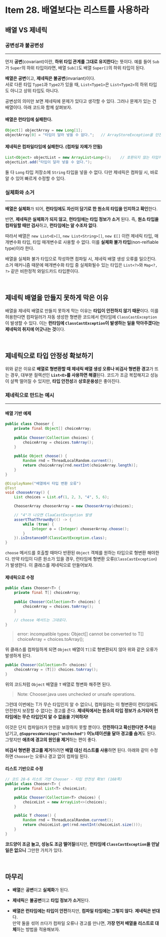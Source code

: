 # Item 28. 배열보다는 리스트를 사용하라

## 배열 VS 제네릭

### 공변성과 불공변성
---

먼저 **공변**(covariant)이란, **하위 타입 관계를 그대로 유지한다**는 뜻이다. 예를 들어 `Sub`가 `Super`의 하위 타입이라면, 배열 `Sub[]`도 배열 `Super[]`의 하위 타입이 된다.

**배열은 공변**이고, **제네릭은 불공변**(invariant)이다. <br>
서로 다른 타입 `Type1`과 `Type2`가 있을 때, `List<Type1>`은 `List<Type2>`의 하위 타입도 아니고 상위 타입도 아니다. 

공변성의 의미만 보면 제네릭에 문제가 있다고 생각할 수 있다. 그러나 문제가 있는 건 배열이다. 아래 코드와 함께 살펴보자.

#### 배열은 런타임에 실패한다.
``` java
Object[] objectArray = new Long[1];
objectArray[0] = "타입이 달라 넣을 수 없다.";   // ArrayStoreException을 던진다.
```

#### 제네릭은 컴파일타임에 실패한다. (컴파일 자체가 안됨)
``` java
List<Object> objectList = new ArrayList<Long>();    // 호환되지 않는 타입이다.
objectList.add("타입이 달라 넣을 수 없다.");
```

둘 다 `Long` 타입 저장소에 `String` 타입을 넣을 수 없다. 다만 제네릭은 컴파일 시, 바로 알 수 있어 빠르게 수정할 수 있다.

### 실체화와 소거
---

**배열은 실체화**가 되어, **런타임에도 자신이 담기로 한 원소의 타입을 인지하고 확인**한다.

반면, **제네릭은 실체화가 되지 않고**, **런타임에는 타입 정보가 소거** 된다. 즉, **원소 타입을 컴파일할 때만 검사**하고, **런타임에는 알 수조차 없다**.

따라서 배열은 `new List<E>[]`, `new List<String>[]`, `new E[]` 이런 제네릭 타입, 매개변수화 타입, 타입 매개변수로 사용할 수 없다. 이를 **실체화 불가 타입**(non-reifiable type)이라 한다. 

배열을 실체화 불가 타입으로 작성하면 컴파일 시, 제네릭 배열 생성 오류를 일으킨다. 소거 매커니즘 때문에 매개변수화 타입 중 실체화될수 있는 타입은 `List<?>`와 `Map<?, ?>` 같은 비한정적 와일드카드 타입뿐이다.

<br>

## 제네릭 배열을 만들지 못하게 막은 이유

배열을 제네릭 배열로 만들지 못하게 막는 이유는 **타입이 안전하지 않기 때문**이다. 이를 허용한다면 컴파일러가 자동 생성한 형변환 코드에서 런타임에 `ClassCastException`이 발생할 수 있다. 이는 **런타임에 `ClassCastException`이 발생하는 일을 막아주겠다는 제네릭의 취지에 어긋나는 것**이다.

<br>

## 제네릭으로 타입 안정성 확보하기

위와 같은 이유로 **배열로 형변환할 때 제네릭 배열 생성 오류나 비검사 형변환 경고**가 뜨는 경우, 대부분 컬렉션인 **`List<E>`를  사용하면 해결**된다. 코드가 조금 복잡해지고 성능이 살짝 떨어질 수 있지만, **타입 안전성**과 **상호운용성**은 좋아진다.

### 제네릭으로 만드는 예시
---

#### 배열 기반 예제

``` java
public class Chooser {
    private final Object[] choiceArray;
    
    public Chooser(Collection choices) {
        choiceArray = choices.toArray();
    }
    
    public Object choose() {
        Random rnd = ThreadLocalRandom.current();
        return choiceArray[rnd.nextInt(choiceArray.length)];
    }
}

@DisplayName("배열에서 타입 변환 오류")
@Test
void chooseArray() {
    List choices = List.of(1, 2, 3, "4", 5, 6);

    ChooserArray chooserArray = new ChooserArray(choices);

    // "4"가 나오면 ClaaCastException 발생
    assertThatThrownBy(() -> {
        while (true) {
            Integer o = (Integer) chooserArray.choose();
        }
    }).isInstanceOf(ClassCastException.class);
}
```

`choose` 메서드를 호출할 때마다 반환된 `Object` 객체를 원하는 타입으로 형변환 해야한다. 만약 타입이 다른 원소가 있을 경우, 런타임에 형변환 오류(`ClassCastException`)가 발생한다. 이 클래스를 제네릭으로 만들어보자.

#### 제네릭으로 수정

``` java
public class Chooser<T> {
    private final T[] choiceArray;
    
    public Chooser(Collection<T> choices) {
        choiceArray = choices.toArray();
    }

    // choose 메서드는 그대로다.
}
```
> error: incompatible types: Object[] cannot be converted to T[] <br>
choiceArray = choices.toArray();

위 클래스를 컴파일하게 되면 `Object` 배열이 `T[]`로 형변환되지 않아 위와 같은 오류가 발생하게 된다.

``` java
public Chooser(Collection<T> choices) {
    choiceArray = (T[]) choices.toArray();
}
```

위의 코드처럼  `Object` 배열을 `T` 배열로 형변화 해주면 된다. 

> Note: Chooser.java uses unchecked or unsafe operations.

그런데 이번에는 T가 무슨 타입인지 알 수 없으니, 컴파일러는 이 형변환이 런타임에도 안전한지 보장할 수 없다는 경고를 준다. **제네릭에서는 원소의 타입 정보가 소거되어 런타임에는 무슨 타입인지 알 수 없음을 기억하자!** 

이것은 단지 컴파일러가 안전을 보장하지 못할 뿐이다. **안전하다고 확신한다면 주석**을 남기고, **`@SuppressWarnings("unchecked")` 어노테이션을 달아 경고를 숨겨**도 된다. 그렇지만 **애초에 경고의 원인을 제거**하는 편이 좋다.

**비검사 형변환 경고를 제거**하려면 **배열 대신 리스트를 사용**하면 된다. 아래와 같이 수정하면 `Chooser`는 오류나 경고 없이 컴파일 된다.

#### 리스트 기반으로 수정

``` java
// 코드 28-6 리스트 기반 Chooser - 타입 안전성 확보! (168쪽)
public class Chooser<T> {
    private final List<T> choiceList;

    public Chooser(Collection<T> choices) {
        choiceList = new ArrayList<>(choices);
    }

    public T choose() {
        Random rnd = ThreadLocalRandom.current();
        return choiceList.get(rnd.nextInt(choiceList.size()));
    }
}
```

**코드양이 조금 늘고, 성능도 조금 떨어질**테지만, **런타임에 `ClassCastException`을 만날 일은 없으니** 그만한 가치가 있다.

<br>

## 마무리

- **배열**은 **공변**이고 **실체화**가 된다. 

- **제네릭**은 **불공변**이고 **타입 정보가 소거**된다.

- **배열은 런타임에는 타입이 안전**하지만, **컴파일 타임에는 그렇지 않다**. **제네릭은 반대**다. <br>
만약 둘을 섞어 쓰다가 컴파일 오류나 경고를 만나면, **가장 먼저 배열을 리스트로 대체**하는 방법을 적용해보자.
